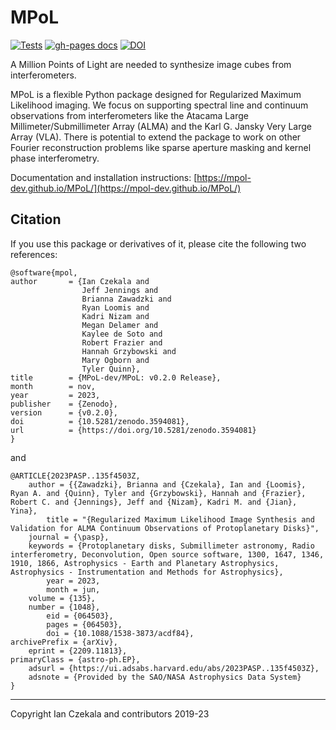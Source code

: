 # MPoL

[![Tests](https://github.com/MPoL-dev/MPoL/actions/workflows/tests.yml/badge.svg?branch=main)](https://github.com/MPoL-dev/MPoL/actions/workflows/tests.yml)
[![gh-pages docs](https://github.com/MPoL-dev/MPoL/actions/workflows/gh_docs.yml/badge.svg)](https://mpol-dev.github.io/MPoL/)
[![DOI](https://zenodo.org/badge/224543208.svg)](https://zenodo.org/badge/latestdoi/224543208)

A Million Points of Light are needed to synthesize image cubes from interferometers.

MPoL is a flexible Python package designed for Regularized Maximum Likelihood imaging. We focus on supporting spectral line and continuum observations from interferometers like the Atacama Large Millimeter/Submillimeter Array (ALMA) and the Karl G. Jansky Very Large Array (VLA). There is potential to extend the package to work on other Fourier reconstruction problems like sparse aperture masking and kernel phase interferometry.

Documentation and installation instructions: [https://mpol-dev.github.io/MPoL/](https://mpol-dev.github.io/MPoL/)

## Citation

If you use this package or derivatives of it, please cite the following two references:

    @software{mpol,
    author       = {Ian Czekala and
                    Jeff Jennings and   
                    Brianna Zawadzki and
                    Ryan Loomis and
                    Kadri Nizam and 
                    Megan Delamer and 
                    Kaylee de Soto and
                    Robert Frazier and
                    Hannah Grzybowski and
                    Mary Ogborn and                    
                    Tyler Quinn},
    title        = {MPoL-dev/MPoL: v0.2.0 Release},
    month        = nov,
    year         = 2023,
    publisher    = {Zenodo},
    version      = {v0.2.0},
    doi          = {10.5281/zenodo.3594081},
    url          = {https://doi.org/10.5281/zenodo.3594081}
    }

and 

    @ARTICLE{2023PASP..135f4503Z,
        author = {{Zawadzki}, Brianna and {Czekala}, Ian and {Loomis}, Ryan A. and {Quinn}, Tyler and {Grzybowski}, Hannah and {Frazier}, Robert C. and {Jennings}, Jeff and {Nizam}, Kadri M. and {Jian}, Yina},
            title = "{Regularized Maximum Likelihood Image Synthesis and Validation for ALMA Continuum Observations of Protoplanetary Disks}",
        journal = {\pasp},
        keywords = {Protoplanetary disks, Submillimeter astronomy, Radio interferometry, Deconvolution, Open source software, 1300, 1647, 1346, 1910, 1866, Astrophysics - Earth and Planetary Astrophysics, Astrophysics - Instrumentation and Methods for Astrophysics},
            year = 2023,
            month = jun,
        volume = {135},
        number = {1048},
            eid = {064503},
            pages = {064503},
            doi = {10.1088/1538-3873/acdf84},
    archivePrefix = {arXiv},
        eprint = {2209.11813},
    primaryClass = {astro-ph.EP},
        adsurl = {https://ui.adsabs.harvard.edu/abs/2023PASP..135f4503Z},
        adsnote = {Provided by the SAO/NASA Astrophysics Data System}
    }

---
Copyright Ian Czekala and contributors 2019-23
